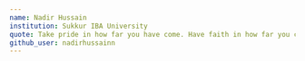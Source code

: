 ```yaml
---
name: Nadir Hussain
institution: Sukkur IBA University
quote: Take pride in how far you have come. Have faith in how far you can go. But do not forget to enjoy the journey
github_user: nadirhussainn
---
```

